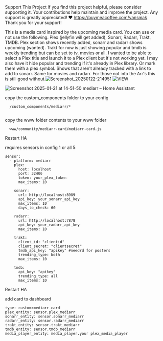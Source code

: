 Support This Project If you find this project helpful, please consider supporting it. Your contributions help maintain and improve the project. Any support is greatly appreciated! ❤️ https://buymeacoffee.com/vansmak Thank you for your support!

This is a media card inspired by the upcoming media card. You can use or not use the following. Plex (jellyfin will get added), Sonarr, Radarr, Trakt, TMDB. Plex section shows recently added, sonarr and radarr shows upcoming (wanted). Trakt for now is just showing popular and tmdb is weekly trending but can be set to tv, movies or all. I wanted to be able to select a Plex title and launch it to a Plex client but it's not working yet. I may also have it hide popular and trending if it's already in Plex library. Or mark them with a plex symbol. Shows that aren't already tracked with a link to add to sonarr. Same for movies and radarr. For those not into the Arr's this is still good without.![Screenshot_20250122-214951](https://github.com/user-attachments/assets/fcd18754-d6b8-4e74-b489-8d5ffb94d945)
![VIEW](https://github.com/user-attachments/assets/e5eda74d-e50b-4dde-9985-45282dc99a51)


![Screenshot 2025-01-21 at 14-51-50 mediarr – Home Assistant](https://github.com/user-attachments/assets/4c73b44a-680a-42ea-8d2b-0d96806fb1c6)


copy the custom_components folder to your config
```
  /custom_components/mediarr/*
  
```
copy the www folder contents to your www folder
```
  www/community/mediarr-card/mediarr-card.js
```
Restart HA

requires sensors in config 1 or all 5
```
sensor:
  - platform: mediarr
    plex:
      host: localhost
      port: 32400
      token: your_plex_token
      max_items: 10
    
    sonarr:
      url: http://localhost:8989
      api_key: your_sonarr_api_key
      max_items: 10
      days_to_check: 60
    
    radarr:
      url: http://localhost:7878
      api_key: your_radarr_api_key
      max_items: 10

    trakt:
      client_id: "clientid"
      client_secret: "clientsecret"
      tmdb_api_key: "apikey" #needrd for posters
      trending_type: both
      max_items: 10

    tmdb:
      api_key: "apikey"
      trending_type: all
      max_items: 10
```

Restart HA 

add card to dashboard 
```
type: custom:mediarr-card
plex_entity: sensor.plex_mediarr
sonarr_entity: sensor.sonarr_mediarr
radarr_entity: sensor.radarr_mediarr
trakt_entity: sensor.trakt_mediarr
tmdb_entity: sensor.tmdb_mediarr
media_player_entity: media_player.your plex_media_player

```
